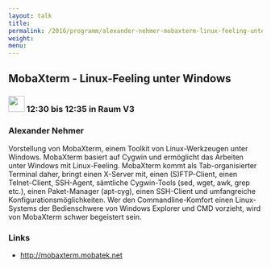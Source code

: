 ```yaml
---
layout: talk
title:
permalink: /2016/programm/alexander-nehmer-mobaxterm-linux-feeling-unter-windows/
weight:
menu:
---
```

## MobaXterm - Linux-Feeling unter Windows

### <img height = "32" src="../../../images/lightning.svg"> 12:30 bis 12:35 in Raum V3

### Alexander Nehmer

Vorstellung von MobaXterm, einem Toolkit von Linux-Werkzeugen unter Windows. MobaXterm basiert auf Cygwin und ermöglicht das Arbeiten unter Windows mit Linux-Feeling. MobaXterm kommt als Tab-organisierter Terminal daher, bringt einen X-Server mit, einen (S)FTP-Client, einen Telnet-Client, SSH-Agent, sämtliche Cygwin-Tools (sed, wget, awk, grep etc.), einen Paket-Manager (apt-cyg), einen SSH-Client und umfangreiche Konfigurationsmöglichkeiten. Wer den Commandline-Komfort einen Linux-Systems der Bedienschwere von Windows Explorer und CMD vorzieht, wird von MobaXterm schwer begeistert sein.

### Links

- <a href="http://mobaxterm.mobatek.net" target="_blank">http://mobaxterm.mobatek.net</a>

